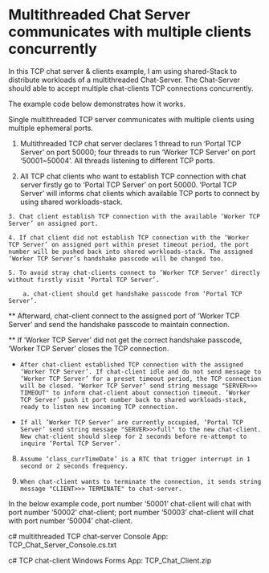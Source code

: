 # Multithreaded Chat Server communicates with multiple clients concurrently
 In this TCP chat server & clients example, I am using shared-Stack to distribute workloads of a multithreaded Chat-Server. The Chat-Server should able to accept multiple chat-clients TCP connections concurrently.
 
 The example code below demonstrates how it works.

  Single multithreaded TCP server communicates with multiple clients using multiple ephemeral ports.

  1. Multithreaded TCP chat server declares 1 thread to run ‘Portal TCP Server’ on port 50000; four threads to run ‘Worker TCP Server’ on port ‘50001~50004’. All threads listening to different TCP ports.

  2. All TCP chat clients who want to establish TCP connection with chat server firstly go to ‘Portal TCP Server’ on port 50000. ‘Portal TCP Server’ will informs chat clients which available TCP ports to connect by using shared workloads-stack.

	3. Chat client establish TCP connection with the available ‘Worker TCP Server’ on assigned port.

	4. If chat client did not establish TCP connection with the ‘Worker TCP Server’ on assigned port within preset timeout period, the port number will be pushed back into shared workloads-stack. The assigned ‘Worker TCP Server’s handshake passcode will be changed too.

	5. To avoid stray chat-clients connect to ‘Worker TCP Server’ directly without firstly visit ‘Portal TCP Server’.

		a. chat-client should get handshake passcode from ‘Portal TCP Server’.

**     Afterward, chat-client connect to the assigned port of ‘Worker TCP Server’ and send the handshake passcode to maintain connection.

**      If ‘Worker TCP Server’ did not get the correct handshake passcode, ‘Worker TCP Server’ closes the TCP connection.

*     After chat-client established TCP connection with the assigned ‘Worker TCP Server’. If chat-client idle and do not send message to ‘Worker TCP Server’ for a preset timeout period, the TCP connection will be closed. ‘Worker TCP Server’ send string message "SERVER>>> TIMEOUT" to inform chat-client about connection timeout. ‘Worker TCP Server’ push it port number back to shared workloads-stack, ready to listen new incoming TCP connection.

*     If all ‘Worker TCP Server’ are currently occupied, ‘Portal TCP Server’ send string message "SERVER>>>full" to the new chat-client. New chat-client should sleep for 2 seconds before re-attempt to inquire ‘Portal TCP Server’.

8.     Assume ‘class_currTimeDate’ is a RTC that trigger interrupt in 1 second or 2 seconds frequency.

9.     When chat-client wants to terminate the connection, it sends string message "CLIENT>>> TERMINATE" to chat-server.

In the below example code, port number ‘50001’ chat-client will chat with port number ‘50002’ chat-client; port number ‘50003’ chat-client will chat with port number ‘50004’ chat-client.

 

c# multithreaded TCP chat-server Console App:  TCP_Chat_Server_Console.cs.txt

c# TCP chat-client Windows Forms App: TCP_Chat_Client.zip 
